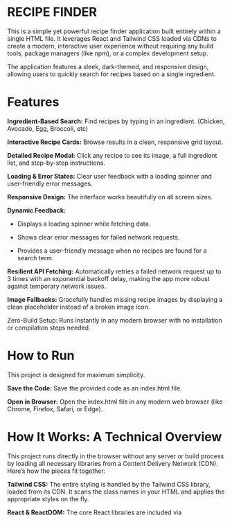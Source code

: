 # RECIPE FINDER

This is a simple yet powerful recipe finder application built entirely within a single HTML file. It leverages React and Tailwind CSS loaded via CDNs to create a modern, interactive user experience without requiring any build tools, package managers (like npm), or a complex development setup.

The application features a sleek, dark-themed, and responsive design, allowing users to quickly search for recipes based on a single ingredient.

# Features

**Ingredient-Based Search:** Find recipes by typing in an ingredient. (Chicken, Avocado, Egg, Broccoli, etc)

**Interactive Recipe Cards:** Browse results in a clean, responsive grid layout.

**Detailed Recipe Modal:** Click any recipe to see its image, a full ingredient list, and step-by-step instructions.

**Loading & Error States:** Clear user feedback with a loading spinner and user-friendly error messages.

**Responsive Design:**  The interface works beautifully on all screen sizes.

**Dynamic Feedback:**

- Displays a loading spinner while fetching data.

- Shows clear error messages for failed network requests.

- Provides a user-friendly message when no recipes are found for a search term.

**Resilient API Fetching:** Automatically retries a failed network request up to 3 times with an exponential backoff delay, making the app more robust against temporary network issues.

**Image Fallbacks:** Gracefully handles missing recipe images by displaying a clean placeholder instead of a broken image icon.

Zero-Build Setup: Runs instantly in any modern browser with no installation or compilation steps needed.

# How to Run
This project is designed for maximum simplicity.

**Save the Code:** Save the provided code as an index.html file.

**Open in Browser:** Open the index.html file in any modern web browser (like Chrome, Firefox, Safari, or Edge).

# How It Works: A Technical Overview
This project runs directly in the browser without any server or build process by loading all necessary libraries from a Content Delivery Network (CDN). Here’s how the pieces fit together:

**Tailwind CSS:** The entire styling is handled by the Tailwind CSS library, loaded from its CDN. It scans the class names in your HTML and applies the appropriate styles on the fly.

**React & ReactDOM:** The core React libraries are included via <script> tags, making the React and ReactDOM global variables available for use.

**Babel Standalone**: This is the key to using JSX directly in the browser. The <script type="text/babel"> tag tells the Babel library to find that script, transpile the JSX code (like <App />) into regular React.createElement() JavaScript calls, and then execute it. This removes the need for a pre-compilation step.

# Technologies Used
**React (v18):** For building the component-based UI.

**ReactDOM (v18):** For rendering the React components to the DOM.

**Babel Standalone:** For in-browser JSX transpilation.

**Tailwind CSS:** For all styling.

**TheMealDB API:** The free and open API used for fetching recipe data.

# API Reference
This application uses the free TheMealDB API for all recipe data.

**Search recipes by ingredient:**

https://www.themealdb.com/api/json/v1/1/filter.php?i={ingredient}
**Lookup full meal details by ID:**

https://www.themealdb.com/api/json/v1/1/lookup.php?i={meal_id} 

# Google Gemini Pro

https://g.co/gemini/share/c078be5f5547
